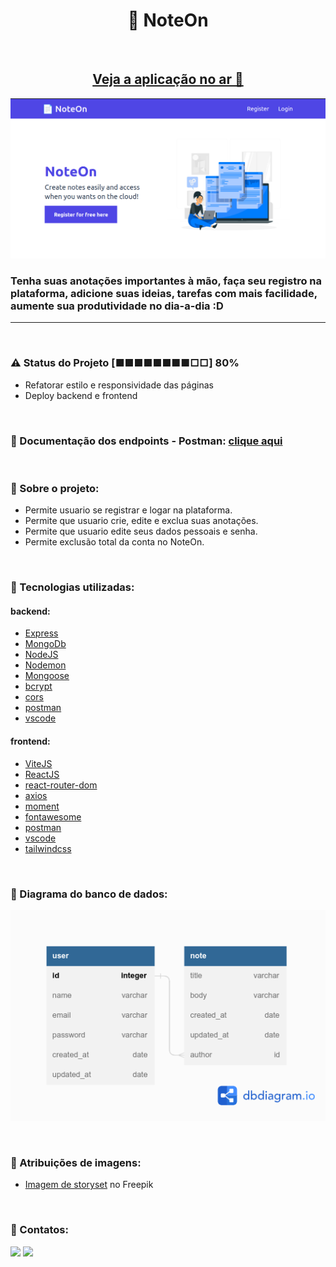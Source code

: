 <h1 align="center"> 📄 NoteOn</h1>
<br>

<a href="" target="_blank">
<h2  align="center" >Veja a aplicação no ar 🚀 </h2>
</a>

![](./.github/noteon.png)
<br>


<h3>
Tenha suas anotações importantes à mão, faça seu registro na plataforma, adicione suas ideias, tarefas com mais facilidade, aumente sua produtividade no dia-a-dia :D 
</h3>
<hr>
<br>

### ⚠️ Status do Projeto [■■■■■■■■□□] 80% 
- Refatorar estilo e responsividade das páginas
- Deploy backend e frontend

<br>

### 🔵 Documentação dos endpoints - Postman: [clique aqui](https://documenter.getpostman.com/view/14145764/2s93sc6D8v)
<br>

### 🔵 Sobre o projeto:
- Permite usuario se registrar e logar na plataforma.
- Permite que usuario crie, edite e exclua suas anotações.
- Permite que usuario edite seus dados pessoais e senha.
- Permite exclusão total da conta no NoteOn.

<br>

### 🔵 Tecnologias utilizadas:

#### backend: 
- [Express](https://expressjs.com/)
- [MongoDb](https://www.mongodb.com/)
- [NodeJS](https://nodejs.org/)
- [Nodemon](https://nodemon.io/)
- [Mongoose](https://mongoosejs.com/)
- [bcrypt](https://www.npmjs.com/package/bcrypt)
- [cors](https://www.npmjs.com/package/cors)
- [postman](https://www.postman.com/)
- [vscode](https://code.visualstudio.com/)

#### frontend:

- [ViteJS](https://vitejs.dev/)
- [ReactJS](https://reactjs.org/)
- [react-router-dom](https://reactrouter.com/en/main)
- [axios](https://axios-http.com/docs/intro)
- [moment](https://momentjs.com/)
- [fontawesome](https://fontawesome.com/)
- [postman](https://www.postman.com/)
- [vscode](https://code.visualstudio.com/)
- [tailwindcss](https://tailwindcss.com/)

<br>

### 🔵 Diagrama do banco de dados:

![](./.github/diagrama-mongo-db.png)

<br>

### 🔵 Atribuições de imagens:
- <a href="https://br.freepik.com/vetores-gratis/ilustracao-do-conceito-de-documento-online_13338131.htm#from_view=detail_author">Imagem de storyset</a> no Freepik

<br>

### 🔵 Contatos:

<div align="left">
  <a href = "mailto: monicamarcal93@gmail.com"><img src="https://img.shields.io/badge/-Gmail-%23333?style=for-the-badge&logo=gmail&logoColor=white" target="_blank"></a>
  <a href="https://www.linkedin.com/in/monica-software/" target="_blank"><img src="https://img.shields.io/badge/-LinkedIn-%230077B5?style=for-the-badge&logo=linkedin&logoColor=white" target="_blank"></a>   
</div>
